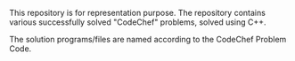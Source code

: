 This repository is for representation purpose.
The repository contains various successfully solved "CodeChef" problems, solved using C++.

The solution programs/files are named according to the CodeChef Problem Code.
